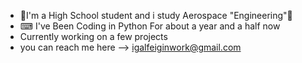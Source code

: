 
- 🏫I'm a High School student and i study Aerospace "Engineering"🚀
- ⌨ I've Been Coding in Python For about a year and a half now
- Currently working on a few projects
- you can reach me here --> igalfeiginwork@gmail.com
